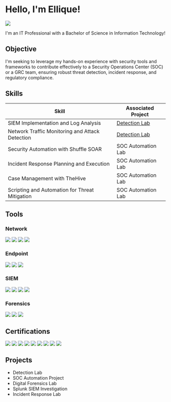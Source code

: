 # Hello, I'm Ellique!
<a href="https://linkedin.com/in/ellique"><img src="https://img.shields.io/badge/-LinkedIn-0072b1?&style=for-the-badge&logo=linkedin&logoColor=white" /></a>



I'm an IT Professional with a Bachelor of Science in Information Technology!

## Objective


I'm seeking to leverage my hands-on experience with security tools and frameworks to contribute effectively to a Security Operations Center (SOC) or a GRC team, ensuring robust threat detection, incident response, and regulatory compliance.

## Skills


| Skill                                         | Associated Project         |
|-----------------------------------------------|----------------------------|
| SIEM Implementation and Log Analysis          | <a href="https://google.com">Detection Lab</a>|
| Network Traffic Monitoring and Attack Detection | <a href="https://google.com">Detection Lab</a>|
| Security Automation with Shuffle SOAR         | SOC Automation Lab|
| Incident Response Planning and Execution      | SOC Automation Lab|
| Case Management with TheHive                  | SOC Automation Lab|
| Scripting and Automation for Threat Mitigation | SOC Automation Lab|

## Tools

### Network
<div>
    <img src="https://img.shields.io/badge/-Wireshark-1679A7?&style=for-the-badge&logo=Wireshark&logoColor=white" />
    <img src="https://img.shields.io/badge/-Suricata-EF3B2D?&style=for-the-badge&logo=Suricata&logoColor=white" />
    <img src="https://img.shields.io/badge/-Zeek-777BB4?&style=for-the-badge&logo=Zeek&logoColor=white" />
  <img src="https://img.shields.io/badge/-TheHive-FF6F00?&style=for-the-badge&logoColor=white" />

</div>

### Endpoint
<div>
    <img src="https://img.shields.io/badge/-Microsoft_Defender_for_Endpoint-00A4EF?&style=for-the-badge&logo=Microsoft&logoColor=white" />
    <img src="https://img.shields.io/badge/-Velociraptor-4B275F?&style=for-the-badge&logo=Velociraptor&logoColor=white" />
  <img src="https://img.shields.io/badge/-KAPE-800000?&style=for-the-badge&logoColor=white" />

</div>

### SIEM
<div>
    <img src="https://img.shields.io/badge/-Microsoft_Sentinel-0078D4?&style=for-the-badge&logo=Microsoft&logoColor=white" />
    <img src="https://img.shields.io/badge/-Splunk-000000?&style=for-the-badge&logo=Splunk&logoColor=white" />
    <img src="https://img.shields.io/badge/-Elastic-005571?&style=for-the-badge&logo=Elastic&logoColor=white" />
  <img src="https://img.shields.io/badge/-DeepBlueCLI-1E90FF?&style=for-the-badge&logoColor=white" />
</div>

### Forensics
<div>
   <img src="https://img.shields.io/badge/-ExifTool-2F4F4F?&style=for-the-badge&logoColor=white" />
   <img src="https://img.shields.io/badge/-FTK%20Imager-8B0000?&style=for-the-badge&logoColor=white" />
   <img src="https://img.shields.io/badge/-Autopsy%20Workbench-4B0082?&style=for-the-badge&logoColor=white" />
</div>

## Certifications
<div>
<img src="https://img.shields.io/badge/-CISSP-006400?&style=for-the-badge&logoColor=white" />
<img src="https://img.shields.io/badge/-CompTIA%20CySA%2B-FECD1A?&style=for-the-badge&logoColor=white" />
<img src="https://img.shields.io/badge/-Security%20Blue%20Team%20Level%201-1E90FF?&style=for-the-badge&logoColor=white" />
<img src="https://img.shields.io/badge/-Security%2B-FF0000?&style=for-the-badge&logo=CompTIA&logoColor=white" />
<img src="https://img.shields.io/badge/-LPI%20Linux%20Essentials-2C3E50?&style=for-the-badge&logoColor=white" />
<img src="https://img.shields.io/badge/-AWS%20Cloud%20Practitioner-FF9900?&style=for-the-badge&logoColor=white" />
<img src="https://img.shields.io/badge/-ITIL-802F74?&style=for-the-badge&logoColor=white" />
<img src="https://img.shields.io/badge/-CompTIA%20Network%2B-00758F?&style=for-the-badge&logoColor=white" />
<img src="https://img.shields.io/badge/-CompTIA%20A%2B-E52C20?&style=for-the-badge&logoColor=white" />


</div>

## Projects
- Detection Lab
- SOC Automation Project
- Digital Forensics Lab
- Splunk SIEM Investigation
- Incident Response Lab
